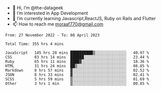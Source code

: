 - 👋 Hi, I’m @the-datageek
- 👀 I’m interested in App Development
- 🌱 I’m currently learning Javascript,ReactJS, Ruby on Rails and Flutter
- 📫 How to reach me moraaf770@gmail.com

<!---
the-datageek/the-datageek is a ✨ special ✨ repository because its `README.md` (this file) appears on your GitHub profile.
You can click the Preview link to take a look at your changes.
--->
<!--START_SECTION:waka-->

```text
From: 27 November 2022 - To: 08 April 2023

Total Time: 355 hrs 4 mins

JavaScript   145 hrs 28 mins ██████████▒░░░░░░░░░░░░░░   40.97 %
CSS          83 hrs 14 mins  ██████░░░░░░░░░░░░░░░░░░░   23.44 %
Ruby         65 hrs 11 mins  ████▓░░░░░░░░░░░░░░░░░░░░   18.36 %
HTML         31 hrs 24 mins  ██▒░░░░░░░░░░░░░░░░░░░░░░   08.85 %
Markdown     8 hrs 57 mins   ▓░░░░░░░░░░░░░░░░░░░░░░░░   02.52 %
JSON         8 hrs 33 mins   ▓░░░░░░░░░░░░░░░░░░░░░░░░   02.41 %
SCSS         5 hrs 59 mins   ▒░░░░░░░░░░░░░░░░░░░░░░░░   01.69 %
Other        3 hrs 1 min     ▒░░░░░░░░░░░░░░░░░░░░░░░░   00.85 %
```

<!--END_SECTION:waka-->
